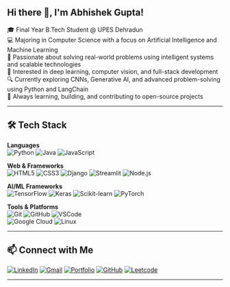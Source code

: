 ## Hi there 👋, I'm Abhishek Gupta!

🎓 Final Year B.Tech Student @ UPES Dehradun  
💻 Majoring in Computer Science with a focus on Artificial Intelligence and Machine Learning  
🚀 Passionate about solving real-world problems using intelligent systems and scalable technologies  
🧠 Interested in deep learning, computer vision, and full-stack development  
🔍 Currently exploring CNNs, Generative AI, and advanced problem-solving using Python and LangChain  
🌱 Always learning, building, and contributing to open-source projects  

---

## 🛠️ Tech Stack

**Languages**  
![Python](https://img.shields.io/badge/Python-3776AB?style=for-the-badge&logo=python&logoColor=white) 
![Java](https://img.shields.io/badge/Java-ED8B00?style=for-the-badge&logo=java&logoColor=white) 
![JavaScript](https://img.shields.io/badge/JavaScript-F7DF1E?style=for-the-badge&logo=javascript&logoColor=black)

**Web & Frameworks**  
![HTML5](https://img.shields.io/badge/HTML5-E34F26?style=for-the-badge&logo=html5&logoColor=white) 
![CSS3](https://img.shields.io/badge/CSS3-1572B6?style=for-the-badge&logo=css3&logoColor=white) 
![Django](https://img.shields.io/badge/Django-092E20?style=for-the-badge&logo=django&logoColor=white) 
![Streamlit](https://img.shields.io/badge/Streamlit-FF4B4B?style=for-the-badge&logo=streamlit&logoColor=white) 
![Node.js](https://img.shields.io/badge/Node.js-339933?style=for-the-badge&logo=nodedotjs&logoColor=white)

**AI/ML Frameworks**  
![TensorFlow](https://img.shields.io/badge/TensorFlow-FF6F00?style=for-the-badge&logo=tensorflow&logoColor=white) 
![Keras](https://img.shields.io/badge/Keras-D00000?style=for-the-badge&logo=keras&logoColor=white) 
![Scikit-learn](https://img.shields.io/badge/scikit--learn-F7931E?style=for-the-badge&logo=scikit-learn&logoColor=white) 
![PyTorch](https://img.shields.io/badge/PyTorch-EE4C2C?style=for-the-badge&logo=pytorch&logoColor=white)

**Tools & Platforms**  
![Git](https://img.shields.io/badge/Git-F05032?style=for-the-badge&logo=git&logoColor=white) 
![GitHub](https://img.shields.io/badge/GitHub-181717?style=for-the-badge&logo=github&logoColor=white) 
![VSCode](https://img.shields.io/badge/VS%20Code-007ACC?style=for-the-badge&logo=visual-studio-code&logoColor=white)  
![Google Cloud](https://img.shields.io/badge/Google%20Cloud-4285F4?style=for-the-badge&logo=googlecloud&logoColor=white) 
![Linux](https://img.shields.io/badge/Linux-FCC624?style=for-the-badge&logo=linux&logoColor=black)

---

## 📫 Connect with Me

[![LinkedIn](https://img.shields.io/badge/LinkedIn-blue?style=flat&logo=linkedin&logoColor=white)](/)
[![Gmail](https://img.shields.io/badge/Gmail-red?style=flat&logo=gmail&logoColor=white)](mailto:)
[![Portfolio](https://img.shields.io/badge/Portfolio-000?style=flat&logo=firefox&logoColor=white)](/)
[![GitHub](https://img.shields.io/badge/GitHub-grey?style=flat&logo=github&logoColor=white)]()
[![Leetcode](https://img.shields.io/badge/Leetcode-FFA116?style=flat&logo=leetcode&logoColor=white)]()

---

